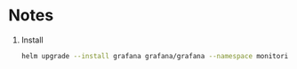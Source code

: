 # Notes

1. Install

    ```bash
    helm upgrade --install grafana grafana/grafana --namespace monitoring --create-namespace --values kubernetes/helm/helpers/grafana/grafana-custom-values-local.yaml
    ```
